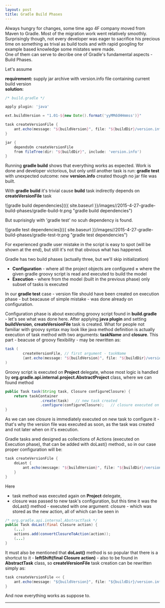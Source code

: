 ```yaml
---
layout: post
title: Gradle Build Phases
---
```


Always hungry for changes, some time ago 4F company moved from Maven to Gradle.
Most of the migration work went relatively smoothly.
Surprisingly though, not every developer was eager to sacrifice his precious time on something as trival as build tools and
with rapid googling for example based knowledge some mistates were made.  
One of them can serve to decribe one of Gradle's fundamental aspects - Build Phases.

Let's assume

**requirement:** supply jar archive with version.info file containing current build version  
**solution:**

```groovy
/* build.gradle */

apply plugin: 'java'

ext.buildVersion = "1.01-${new Date().format('yyMMddHHmmss')}"

task createVersionFile {
    ant.echo(message: "${buildVersion}", file: "${buildDir}/version.info")
}

jar {
    dependsOn createVersionFile
    from fileTree(dir: "${buildDir}", include: 'version.info')
}
```


Running **gradle build** shows that everything works as expected. Work is done and developer victorious,
but only until another task is run: **gradle test**
with unexpected outcome: new **version.info** created though no jar file was built.

With **gradle build** it's trivial cause **build** task indirectly depends on **createVersionFile** task

![gradle build dependencies]({{ site.baseurl }}/images//2015-4-27-gradle-build-phases/gradle-build-tr.png "gradle build dependencies")


But suprisingly with 'gradle test' no scuh dependency is found.

![gradle test dependencies]({{ site.baseurl }}/images//2015-4-27-gradle-build-phases/gradle-test-tr.png "gradle test dependencies")


For experienced gradle user mistake in the script is easy to spot (will be shown at the end),
but still it's not that obvious what has happened.

Gradle has two build phases (actually three, but we'll skip initialization)  
- **Configuration** - where all the project objects are configured **=** where the given gradle groovy script is read and executed to build the model  
- **Execution** - where from the model (built in the previous phase) only subset of tasks is executed 

In our **gradle test** case - version file should have been created on execution phase - but beacause of simple mistake - was done already on configuration.

Configuration phase is about executing groovy script found in **build.gradle** - let's see what was done here.
After applying **java plugin** and setting **buildVersion**, **createVersionFile** task is created.
What for people not familiar with groovy syntax may look like java method definition is actually execution of task method with two arguments:
**taskName** and **closure**.
This part - beacuse of groovy flexibility - may be rewritten as:

```groovy
task (
        createVersionFile, // first argument - taskName
        {ant.echo(message: "${buildVersion}", file: "${buildDir}/version.info")} // second argument - closure
)
```

Groovy script is executed on **Project** delegate, 
whose most logic is handled by **org.gradle.api.internal.project.AbstractProject** class, where we can found method

```java
public Task task(String task, Closure configureClosure) {
	return taskContainer
				.create(task)	// new task created
				.configure(configureClosure);	// closure executed on Task delegate
}
```

As we can see closure is immediately executed on new task to configure it - that's why the version file was executed as soon,
as the task was created and not later when on it's execution.

Gradle tasks ared designed as collections of Actions (executed on Execution phase), that can be added with doLast() method:,
so in our case proper configuration will be:

```groovy
task createVersionFile {
    doLast {
        ant.echo(message: "${buildVersion}", file: "${buildDir}/version.info")
    }
}
```

Here 
- task method was executed again on **Project** delegate,
- closure was passed to new task's configuration, but this time it was the doLast() method - executed with one argument: closure - which was stored as the new action,
all of which can be seen in 

```java
/* org.gradle.api.internal.AbstractTask */
public Task doLast(final Closure action) {
	(...)
	actions.add(convertClosureToAction(action));
	(...)
}
```

It must also be mentioned that **doLast()** method is so popular that there is a shortcut to it - **leftShift(final Closure action)** - also to be found in **AbstractTask** class,
so **createVersionFile** task creation can be rewritten simply as:

```java
task createVersionFile << {
    ant.echo(message: "${buildVersion}", file: "${buildDir}/version.info")
}
```

And now everything works as suppose to.

****



